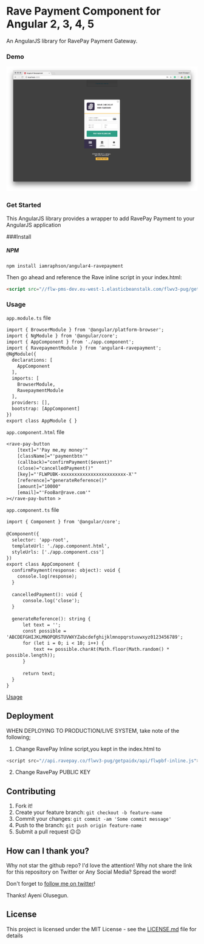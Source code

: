 # Rave Payment Component for Angular 2, 3, 4, 5
An AngularJS library for RavePay Payment Gateway.

### Demo
![Demo Image](demo.png?raw=true "Demo Image")

### Get Started

This AngularJS library provides a wrapper to add RavePay Payment to your AngularJS application

###Install

##### NPM
```
npm install iamraphson/angular4-ravepayment
```
Then go ahead and reference the Rave inline script in your index.html:
```html
<script src="//flw-pms-dev.eu-west-1.elasticbeanstalk.com/flwv3-pug/getpaidx/api/flwpbf-inline.js"></script>
```

### Usage
`app.module.ts` file
```
import { BrowserModule } from '@angular/platform-browser';
import { NgModule } from '@angular/core';
import { AppComponent } from './app.component';
import { RavepaymentModule } from 'angular4-ravepayment';
@NgModule({
  declarations: [
    AppComponent
  ],
  imports: [
    BrowserModule,
    RavepaymentModule
  ],
  providers: [],
  bootstrap: [AppComponent]
})
export class AppModule { }
```
`app.component.html` file
```
<rave-pay-button
    [text]="'Pay me,my money'"
    [className]="'paymentbtn'"
    (callback)="confirmPayment($event)"
    (close)="cancelledPayment()"
    [key]="'FLWPUBK-xxxxxxxxxxxxxxxxxxxxxxxx-X'"
    [reference]="generateReference()"
    [amount]="10000"
    [email]="'FooBar@rave.com'"
></rave-pay-button >
```
`app.component.ts` file
```
import { Component } from '@angular/core';

@Component({
  selector: 'app-root',
  templateUrl: './app.component.html',
  styleUrls: ['./app.component.css']
})
export class AppComponent {
  confirmPayment(response: object): void {
    console.log(response);
  }

  cancelledPayment(): void {
      console.log('close');
  }

  generateReference(): string {
      let text = '';
      const possible = 'ABCDEFGHIJKLMNOPQRSTUVWXYZabcdefghijklmnopqrstuvwxyz0123456789';
      for (let i = 0; i < 10; i++) {
          text += possible.charAt(Math.floor(Math.random() * possible.length));
      }

      return text;
  }
}
````
[Usage](./src/app/app.component.html)

## Deployment
WHEN DEPLOYING TO PRODUCTION/LIVE SYSTEM, take note of the following;
1) Change RavePay Inline script,you kept in the index.html to 
```javascript
<script src="//api.ravepay.co/flwv3-pug/getpaidx/api/flwpbf-inline.js"></script>
```
2) Change RavePay PUBLIC KEY

## Contributing
1. Fork it!
2. Create your feature branch: `git checkout -b feature-name`
3. Commit your changes: `git commit -am 'Some commit message'`
4. Push to the branch: `git push origin feature-name`
5. Submit a pull request 😉😉

## How can I thank you?

Why not star the github repo? I'd love the attention! Why not share the link for this repository on Twitter or Any Social Media? Spread the word!

Don't forget to [follow me on twitter](https://twitter.com/iamraphson)!

Thanks!
Ayeni Olusegun.

## License
This project is licensed under the MIT License - see the [LICENSE.md](LICENSE.md) file for details
